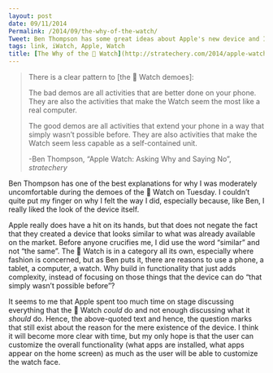 ```yaml
---
layout: post
date: 09/11/2014
Permalink: /2014/09/the-why-of-the-watch/
Tweet: Ben Thompson has some great ideas about Apple's new device and I agree emphatically.
tags: link, iWatch, Apple, Watch
title: [The Why of the  Watch](http://stratechery.com/2014/apple-watch-asking-saying/)
---
```


<blockquote>
  <p>There is a clear pattern to [the  Watch demoes]:</p>
  
  <p>The bad demos are all activities that are better done on your phone. They are also the activities that make the Watch seem the most like a real computer.</p>
  
  <p>The good demos are all activities that extend your phone in a way that simply wasn’t possible before. They are also activities that make the Watch seem less capable as a self-contained unit.</p>
  
  <p>-Ben Thompson, &#8220;Apple Watch: Asking Why and Saying No&#8221;, <em>stratechery</em></p>
</blockquote>

<p>Ben Thompson has one of the best explanations for why I was moderately uncomfortable during the demoes of the  Watch on Tuesday. I couldn&#8217;t quite put my finger on why I felt the way I did, especially because, like Ben, I really liked the look of the device itself.</p>

<p>Apple really does have a hit on its hands, but that does not negate the fact that they created a device that looks similar to what was already available on the market. Before anyone crucifies me, I did use the word &#8220;similar&#8221; and not &#8220;the same&#8221;. The  Watch is in a category all its own, especially where fashion is concerned, but as Ben puts it, there are reasons to use a phone, a tablet, a computer, a watch. Why build in functionality that just adds complexity, instead of focusing on those things that the device can do &#8220;that simply wasn’t possible before&#8221;?</p>

<p>It seems to me that Apple spent too much time on stage discussing everything that the  Watch <em>could</em> do and not enough discussing what it <em>should</em> do. Hence, the above-quoted text and hence, the question marks that still exist about the reason for the mere existence of the device. I think it will become more clear with time, but my only hope is that the user can customize the overall functionality (what apps are installed, what apps appear on the home screen) as much as the user will be able to customize the watch face.</p>